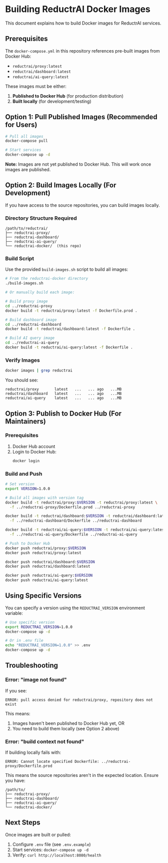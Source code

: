 # Building ReductrAI Docker Images

This document explains how to build Docker images for ReductrAI services.

## Prerequisites

The `docker-compose.yml` in this repository references pre-built images from Docker Hub:
- `reductrai/proxy:latest`
- `reductrai/dashboard:latest`
- `reductrai/ai-query:latest`

These images must be either:
1. **Published to Docker Hub** (for production distribution)
2. **Built locally** (for development/testing)

## Option 1: Pull Published Images (Recommended for Users)

```bash
# Pull all images
docker-compose pull

# Start services
docker-compose up -d
```

**Note:** Images are not yet published to Docker Hub. This will work once images are published.

## Option 2: Build Images Locally (For Development)

If you have access to the source repositories, you can build images locally.

### Directory Structure Required

```
/path/to/reductrai/
├── reductrai-proxy/
├── reductrai-dashboard/
├── reductrai-ai-query/
└── reductrai-docker/  (this repo)
```

### Build Script

Use the provided `build-images.sh` script to build all images:

```bash
# From the reductrai-docker directory
./build-images.sh

# Or manually build each image:

# Build proxy image
cd ../reductrai-proxy
docker build -t reductrai/proxy:latest -f Dockerfile.prod .

# Build dashboard image
cd ../reductrai-dashboard
docker build -t reductrai/dashboard:latest -f Dockerfile .

# Build AI query image
cd ../reductrai-ai-query
docker build -t reductrai/ai-query:latest -f Dockerfile .
```

### Verify Images

```bash
docker images | grep reductrai
```

You should see:
```
reductrai/proxy       latest   ...   ... ago   ...MB
reductrai/dashboard   latest   ...   ... ago   ...MB
reductrai/ai-query    latest   ...   ... ago   ...MB
```

## Option 3: Publish to Docker Hub (For Maintainers)

### Prerequisites

1. Docker Hub account
2. Login to Docker Hub:
   ```bash
   docker login
   ```

### Build and Push

```bash
# Set version
export VERSION=1.0.0

# Build all images with version tag
docker build -t reductrai/proxy:$VERSION -t reductrai/proxy:latest \
  -f ../reductrai-proxy/Dockerfile.prod ../reductrai-proxy

docker build -t reductrai/dashboard:$VERSION -t reductrai/dashboard:latest \
  -f ../reductrai-dashboard/Dockerfile ../reductrai-dashboard

docker build -t reductrai/ai-query:$VERSION -t reductrai/ai-query:latest \
  -f ../reductrai-ai-query/Dockerfile ../reductrai-ai-query

# Push to Docker Hub
docker push reductrai/proxy:$VERSION
docker push reductrai/proxy:latest

docker push reductrai/dashboard:$VERSION
docker push reductrai/dashboard:latest

docker push reductrai/ai-query:$VERSION
docker push reductrai/ai-query:latest
```

## Using Specific Versions

You can specify a version using the `REDUCTRAI_VERSION` environment variable:

```bash
# Use specific version
export REDUCTRAI_VERSION=1.0.0
docker-compose up -d

# Or in .env file
echo "REDUCTRAI_VERSION=1.0.0" >> .env
docker-compose up -d
```

## Troubleshooting

### Error: "image not found"

If you see:
```
ERROR: pull access denied for reductrai/proxy, repository does not exist
```

This means:
1. Images haven't been published to Docker Hub yet, OR
2. You need to build them locally (see Option 2 above)

### Error: "build context not found"

If building locally fails with:
```
ERROR: Cannot locate specified Dockerfile: ../reductrai-proxy/Dockerfile.prod
```

This means the source repositories aren't in the expected location. Ensure you have:
```
/path/to/
├── reductrai-proxy/
├── reductrai-dashboard/
├── reductrai-ai-query/
└── reductrai-docker/
```

## Next Steps

Once images are built or pulled:
1. Configure `.env` file (see `.env.example`)
2. Start services: `docker-compose up -d`
3. Verify: `curl http://localhost:8080/health`
